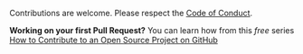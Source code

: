 Contributions are welcome.
Please respect the [Code of Conduct](https://github.com/ctco-dev/template-template/blob/master/CODE_OF_CONDUCT.md).

**Working on your first Pull Request?** You can learn how from this *free* series [How to Contribute to an Open Source Project on GitHub](https://egghead.io/series/how-to-contribute-to-an-open-source-project-on-github)
